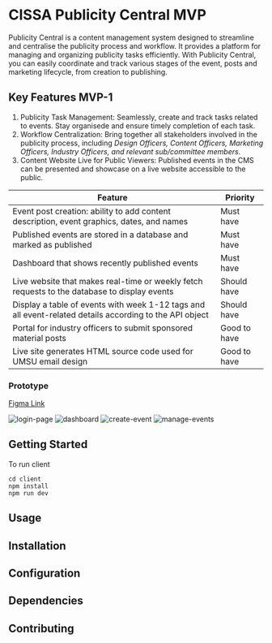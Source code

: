 # CISSA Publicity Central MVP

Publicity Central is a content management system designed to streamline and centralise the publicity process and workflow. It provides a platform for managing and organizing publicity tasks efficiently. With Publicity Central, you can easily coordinate and track various stages of the event, posts and marketing lifecycle, from creation to publishing.

## Key Features MVP-1

1. Publicity Task Management: Seamlessly, create and track tasks related to events. Stay organisede and ensure timely completion of each task.
2. Workflow Centralization: Bring together all stakeholders involved in the publicity process, including _Design Officers, Content Officers, Marketing Officers, Industry Officers, and relevant sub/committee members._
3. Content Website Live for Public Viewers: Published events in the CMS can be presented and showcase on a live website accessible to the public.

| Feature                                                                                                 | Priority     |
| ------------------------------------------------------------------------------------------------------- | ------------ |
| Event post creation: ability to add content description, event graphics, dates, and names               | Must have    |
| Published events are stored in a database and marked as published                                       | Must have    |
| Dashboard that shows recently published events                                                          | Must have    |
| Live website that makes real-time or weekly fetch requests to the database to display events            | Should have  |
| Display a table of events with week 1-12 tags and all event-related details according to the API object | Should have  |
| Portal for industry officers to submit sponsored material posts                                         | Good to have |
| Live site generates HTML source code used for UMSU email design                                         | Good to have |

### Prototype

[Figma Link](https://www.figma.com/file/s2XFtQop5r7IqdXUnSyT89/CISSA-CMS?type=design&node-id=0%3A1&t=SI41biIxNdHoohGn-1)

![login-page](https://github.com/konfucius1/cissa-publicity-cms/assets/72403268/656a6688-51fc-43e8-a67f-ca8554e7d5cf)
![dashboard](https://github.com/konfucius1/cissa-publicity-cms/assets/72403268/9ff7d553-d12e-4835-909c-303a83e11d2a)
![create-event](https://github.com/konfucius1/cissa-publicity-cms/assets/72403268/1c3aba9b-6ad4-46eb-8ac3-7711ef11a141)
![manage-events](https://github.com/konfucius1/cissa-publicity-cms/assets/72403268/f74db26a-39b0-49b2-bb57-846eeb72243f)

## Getting Started
To run client
```
cd client
npm install
npm run dev
```

## Usage

## Installation

## Configuration

## Dependencies

## Contributing
